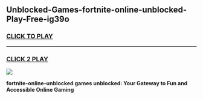 
## Unblocked-Games-fortnite-online-unblocked-Play-Free-ig39o
<h3>
<a href="https://premium76.site?title=fortnite-online-unblocked&ref=12A">CLICK TO PLAY</a></h3>
<hr>

<h3>
<a href="https://premium76.site?title=fortnite-online-unblocked&ref=12A">CLICK 2 PLAY</a>
  
</h3>

<a href="https://premium76.site?title=fortnite-online-unblocked&ref=12A"><img src="https://clearcache.store/games.png"></a>


**fortnite-online-unblocked games unblocked: Your Gateway to Fun and Accessible Online Gaming**
